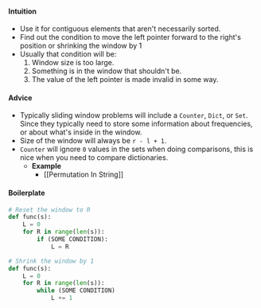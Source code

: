 #### Intuition
- Use it for contiguous elements that aren't necessarily sorted.
- Find out the condition to move the left pointer forward to the right's position or shrinking the window by 1
- Usually that condition will be:
	1. Window size is too large.
	2. Something is in the window that shouldn't be.
	3. The value of the left pointer is made invalid in some way.

#### Advice
- Typically sliding window problems will include a `Counter`, `Dict`, or `Set`. Since they typically need to store some information about frequencies, or about what's inside in the window.
- Size of the window will always be `r - l + 1`.
- `Counter` will ignore `0` values in the sets when doing comparisons, this is nice when you need to compare dictionaries.
	- **Example**
		- [[Permutation In String]]

#### Boilerplate

```python
# Reset the window to R
def func(s):
	L = 0
	for R in range(len(s)):
		if (SOME CONDITION):
			L = R

# Shrink the window by 1
def func(s):
	L = 0
	for R in range(len(s)):
		while (SOME CONDITION)
			L += 1
```